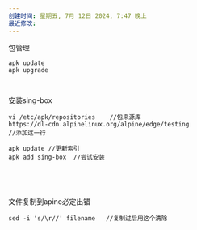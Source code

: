 ```yaml
---
创建时间: 星期五, 7月 12日 2024, 7:47 晚上
最近修改: 
---
```

包管理
```
apk update
apk upgrade



```
安装sing-box
```
vi /etc/apk/repositories    //包来源库
https://dl-cdn.alpinelinux.org/alpine/edge/testing
//添加这一行

apk update //更新索引
apk add sing-box  //尝试安装





```


文件复制到apine必定出错
```
sed -i 's/\r//' filename   //复制过后用这个清除

```